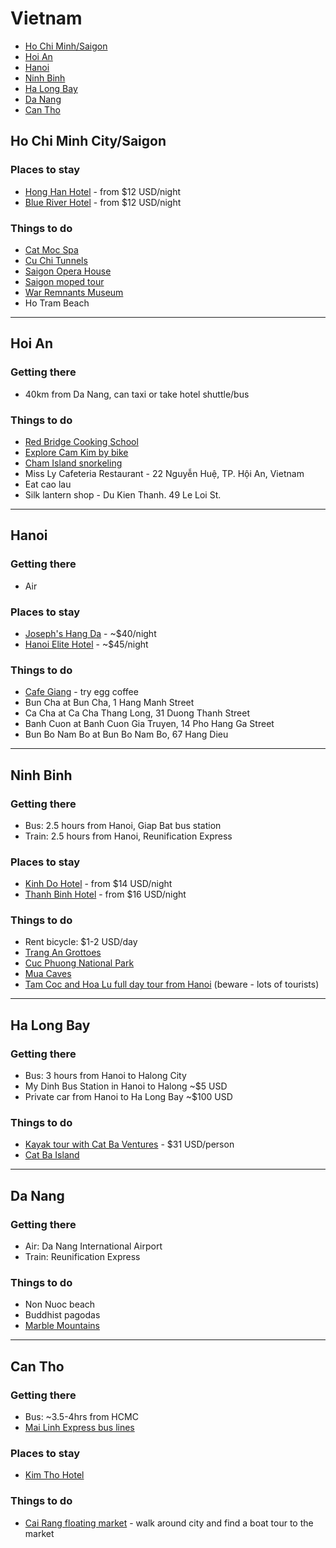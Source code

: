 # Vietnam
* [Ho Chi Minh/Saigon](#saigon)
* [Hoi An](#hoian)
* [Hanoi](#hanoi)
* [Ninh Binh](#ninhbinh)
* [Ha Long Bay](#halongbay)
* [Da Nang](#danang)
* [Can Tho](#cantho)
 
## <a name="saigon"></a> Ho Chi Minh City/Saigon

### Places to stay
* [Hong Han Hotel](http://www.lonelyplanet.com/vietnam/ho-chi-minh-city/hotels/hong-han-hotel) - from $12 USD/night
* [Blue River Hotel](http://www.lonelyplanet.com/vietnam/ho-chi-minh-city/hotels/blue-river-hotel) - from $12 USD/night

### Things to do
* [Cat Moc Spa](http://www.tripadvisor.ca/Attraction_Review-g293925-d2726268-Reviews-Cat_Moc_Spa-Ho_Chi_Minh_City.html)
* [Cu Chi Tunnels](http://www.tripadvisor.ca/Attraction_Review-g293925-d2005826-Reviews-Cu_Chi_Tunnels-Ho_Chi_Minh_City.html)
* [Saigon Opera House](http://www.tripadvisor.ca/Attraction_Review-g293925-d454974-Reviews-Saigon_Opera_House_Ho_Chi_Minh_Municipal_Theater-Ho_Chi_Minh_City.html)
* [Saigon moped tour](http://www.tripadvisor.ca/Attraction_Review-g293925-d1977143-Reviews-Saigon_Unseen-Ho_Chi_Minh_City.html)
* [War Remnants Museum](http://www.tripadvisor.ca/Attraction_Review-g293925-d311103-Reviews-War_Remnants_Museum-Ho_Chi_Minh_City.html)
* Ho Tram Beach
 
<hr />

## <a name="hoian"></a> Hoi An

### Getting there
* 40km from Da Nang, can taxi or take hotel shuttle/bus

### Things to do
* [Red Bridge Cooking School](http://www.visithoian.com/redbridge/cookingschool.html)
* [Explore Cam Kim by bike](http://www.tripadvisor.ca/ShowUserReviews-g298082-d2358478-r124803857-Hoi_An_Free_Day_Tours-Hoi_An_Quang_Nam_Province.html)
* [Cham Island snorkeling](http://www.tripadvisor.ca/Attraction_Review-g298082-d1077858-Reviews-Cham_Island_Diving-Hoi_An_Quang_Nam_Province.html)
* Miss Ly Cafeteria Restaurant - 22 Nguyễn Huệ, TP. Hội An, Vietnam
* Eat cao lau
* Silk lantern shop - Du Kien Thanh. 49 Le Loi St.

<hr />

## <a name="hanoi"></a> Hanoi

### Getting there
* Air 

### Places to stay
* [Joseph's Hang Da](http://www.josephshangdahotel.com/) - ~$40/night
* [Hanoi Elite Hotel](http://www.agoda.com/hanoi-elite-hotel/hotel/hanoi-vn.html) - ~$45/night

### Things to do
* [Cafe Giang](http://www.giangcafehanoi.com/) - try egg coffee
* Bun Cha at Bun Cha, 1 Hang Manh Street
* Ca Cha at Ca Cha Thang Long, 31 Duong Thanh Street
* Banh Cuon at Banh Cuon Gia Truyen, 14 Pho Hang Ga Street
* Bun Bo Nam Bo at Bun Bo Nam Bo, 67 Hang Dieu

<hr />

## <a name="ninhbinh"></a> Ninh Binh
### Getting there
* Bus: 2.5 hours from Hanoi, Giap Bat bus station
* Train: 2.5 hours from Hanoi, Reunification Express

### Places to stay
* [Kinh Do Hotel](http://www.lonelyplanet.com/vietnam/north-central-vietnam/ninh-binh/hotels/kinh-do-hotel) - from $14 USD/night
* [Thanh Binh Hotel](http://www.lonelyplanet.com/vietnam/north-central-vietnam/ninh-binh/hotels/thanh-binh-hotel) - from $16 USD/night

### Things to do
* Rent bicycle: $1-2 USD/day
* [Trang An Grottoes](http://www.tripadvisor.com/Attraction_Review-g303945-d2484803-Reviews-Trang_An_Grottoes-Ninh_Binh_Ninh_Binh_Province.html)
* [Cuc Phuong National Park](http://www.cucphuongtourism.com/)
* [Mua Caves](http://www.tripadvisor.ca/Attraction_Review-g303945-d5321519-Reviews-Mua_Caves-Ninh_Binh_Ninh_Binh_Province.html)
* [Tam Coc and Hoa Lu full day tour from Hanoi](http://www.getyourguide.com/hanoi-l205/1-day-hoa-lu-tam-coc-tour-from-hanoi-t27339/) (beware - lots of tourists)

<hr />

## <a name="halongbay"></a> Ha Long Bay

### Getting there
* Bus: 3 hours from Hanoi to Halong City
* My Dinh Bus Station in Hanoi to Halong ~$5 USD
* Private car from Hanoi to Ha Long Bay ~$100 USD

### Things to do
* [Kayak tour with Cat Ba Ventures](http://www.tripadvisor.ca/Attraction_Review-g737051-d1368569-Reviews-Cat_Ba_Ventures-Cat_Ba.html) - $31 USD/person
* [Cat Ba Island](http://www.lonelyplanet.com/vietnam/northeast-vietnam/cat-ba-island)

<hr />

## <a name="danang"></a> Da Nang

### Getting there
* Air: Da Nang International Airport
* Train: Reunification Express

### Things to do
* Non Nuoc beach
* Buddhist pagodas
* [Marble Mountains](http://www.tripadvisor.ca/Attraction_Review-g298085-d454980-Reviews-The_Marble_Mountains-Da_Nang_Quang_Nam_Province.html)

<hr />

## <a name="cantho"></a> Can Tho

### Getting there
* Bus: ~3.5-4hrs from HCMC
* [Mai Linh Express bus lines](http://www.lonelyplanet.com/vietnam/transport/transportation-travel-services/mai-linh-express)

### Places to stay
* [Kim Tho Hotel](http://www.agoda.com/kim-tho-hotel/hotel/can-tho-vn.html)

### Things to do
* [Cai Rang floating market](http://www.tripadvisor.com/Attraction_Review-g303942-d455150-Reviews-Cai_Rang_Floating_Market-Can_Tho_Mekong_Delta.html) - walk around city and find a boat tour to the market
